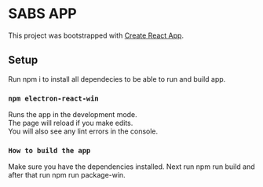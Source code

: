 # SABS APP

This project was bootstrapped with [Create React App](https://github.com/facebook/create-react-app).

## Setup

Run npm i to install all dependecies to be able to run and build app.

### `npm electron-react-win`

Runs the app in the development mode.\
The page will reload if you make edits.\
You will also see any lint errors in the console.

### `How to build the app`

Make sure you have the dependencies installed. Next run npm run build and after that run npm run package-win.
